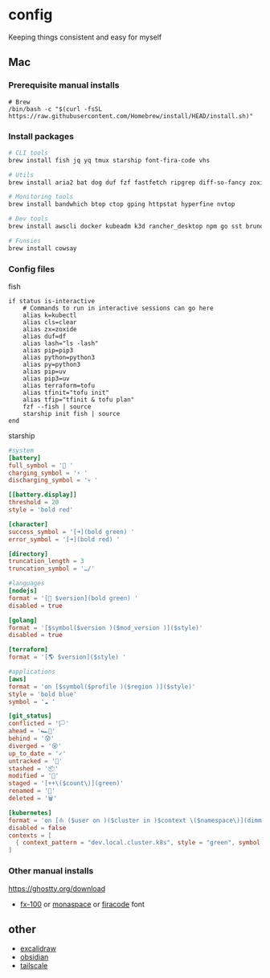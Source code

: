 # config

Keeping things consistent and easy for myself

## Mac

### Prerequisite manual installs
```
# Brew
/bin/bash -c "$(curl -fsSL https://raw.githubusercontent.com/Homebrew/install/HEAD/install.sh)"
```

### Install packages
```bash
# CLI tools
brew install fish jq yq tmux starship font-fira-code vhs

# Utils
brew install aria2 bat dog duf fzf fastfetch ripgrep diff-so-fancy zoxide

# Monitoring tools
brew install bandwhich btop ctop gping httpstat hyperfine nvtop

# Dev tools
brew install awscli docker kubeadm k3d rancher_desktop npm go sst bruno visual-studio-code uv python3

# Funsies
brew install cowsay
```

### Config files
fish
```
if status is-interactive
    # Commands to run in interactive sessions can go here
    alias k=kubectl
    alias cls=clear
    alias zx=zoxide
    alias duf=df
    alias lash="ls -lash"
    alias pip=pip3
    alias python=python3
    alias py=python3
    alias pip=uv
    alias pip3=uv
    alias terraform=tofu
    alias tfinit="tofu init"
    alias tfip="tfinit & tofu plan"
    fzf --fish | source
    starship init fish | source
end
```

starship
```toml
#system
[battery]
full_symbol = '🔋 '
charging_symbol = '⚡️ '
discharging_symbol = '💀 '

[[battery.display]]
threshold = 20
style = 'bold red'

[character]
success_symbol = '[➜](bold green) '
error_symbol = '[➜](bold red) '

[directory]
truncation_length = 3
truncation_symbol = '…/'

#languages
[nodejs]
format = '[🤖 $version](bold green) '
disabled = true

[golang]
format = '[$symbol($version )($mod_version )]($style)'
disabled = true

[terraform]
format = '[🌎 $version]($style) '

#applications
[aws]
format = 'on [$symbol($profile )($region )]($style)'
style = 'bold blue'
symbol = '☁️ '

[git_status]
conflicted = '🏳'
ahead = '🏎💨'
behind = '😰'
diverged = '😵'
up_to_date = '✓'
untracked = '🤷'
stashed = '📦'
modified = '📝'
staged = '[++\($count\)](green)'
renamed = '👅'
deleted = '🗑'

[kubernetes]
format = 'on [⛵ ($user on )($cluster in )$context \($namespace\)](dimmed green) '
disabled = false
contexts = [
  { context_pattern = "dev.local.cluster.k8s", style = "green", symbol = "💔 " },
]
```

### Other manual installs
https://ghostty.org/download
- [fx-100](https://berkeleygraphics.com/products/FX-100/) or [monaspace](https://github.com/githubnext/monaspace) or [firacode](https://formulae.brew.sh/cask/font-fira-code) font

## other
- [excalidraw](https://excalidraw.com/)
- [obsidian](https://obsidian.md/)
- [tailscale](https://tailscale.com/)
